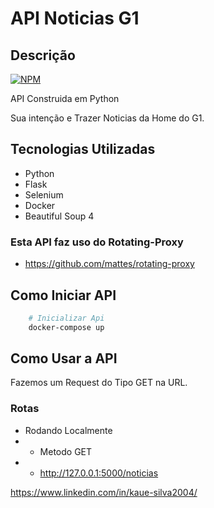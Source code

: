 # API Noticias G1
## Descrição
[![NPM](https://img.shields.io/badge/license-GNU-green)](https://github.com/Kaue-Silva/CinePyAPI/blob/master/LICENSE)


API Construida em Python

Sua intenção e Trazer Noticias da Home do G1.

## Tecnologias Utilizadas
- Python
- Flask
- Selenium
- Docker
- Beautiful Soup 4

### Esta API faz uso do Rotating-Proxy
- https://github.com/mattes/rotating-proxy

## Como Iniciar API

``` bash
    # Inicializar Api
    docker-compose up
```

## Como Usar a API
Fazemos um Request do Tipo GET na URL.

### Rotas
- Rodando Localmente
- - Metodo GET
- - http://127.0.0.1:5000/noticias

https://www.linkedin.com/in/kaue-silva2004/
